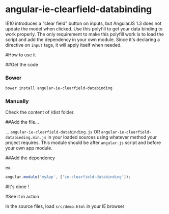 # angular-ie-clearfield-databinding
IE10 introduces a "clear field" button on inputs, but AngularJS 1.3 does not update the model when clicked. 
Use this polyfill to get your data binding to work properly. The only requirement to make this polyfill work
is to load the script and add the dependency in your own module. Since it's declaring a directive on ```input```
tags, it will apply itself when needed.

#How to use it

##Get the code
### Bower

```bash
bower install angular-ie-clearfield-databinding
```

### Manually

Check the content of /dist folder.

##Add the file... 

... ```angular-ie-clearfield-databinding.js``` OR ```angular-ie-clearfield-databinding.min.js``` in your loaded sources 
using whatever method your project requires. This module should be after ```angular.js``` script and before your own 
app module.

##Add the dependency

ex. 

```javascript
angular.module('myApp', ['ie-clearfield-databinding']);
```

#It's done !

#See it in action

In the source files, load ```src/demo.html``` in your IE browser
